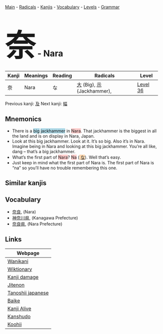 <style> bigfont {font-size: 100px}</style>
[Main](../index.md) -
[Radicals](../radicals.md) -
[Kanjis](../kanjis.md) -
[Vocabulary](../vocabulary.md) -
[Levels](../levels.md) -
[Grammar](../grammar.md)
# <bigfont> 奈</bigfont> - Nara 

| Kanji | Meanings | Reading | Radicals | Level |
| --- | --- | --- | --- | --- |
| 奈 | Nara | な | [大](../radicals/大.md) (Big), [示](../radicals/示.md) (Jackhammer),  | [Level 36](../levels/wk_level36.md) |

Previous kanji: [及](及.md) Next kanji: [幅](幅.md) 

## Mnemonics
 * There is a <span style="background-color:#ADD8E6"> big</span> <span style="background-color:#ADD8E6"> jackhammer</span> in <span style="background-color:#ffcccb"> Nara</span>. That jackhammer is the biggest in all the land and is on display in Nara, Japan.
* Look at this big jackhammer. Look at it. It’s so big. Also it’s in Nara. Imagine being in Nara and looking at this big jackhammer. You’re all like, dang – that’s a big jackhammer.
* What’s the first part of <span style="background-color:#ffcccb"> Nara</span>? <span style="background-color:#ffcccb"> Na</span> (<span style="background-color:#fed8b1"> [な](https://jisho.org/search/な)</span>). Well that’s easy.
* Just keep in mind what the first part of Nara is. The first part of Nara is “na” so you’ll have no trouble remembering this one.


## Similar kanjis
 


## Vocabulary
 * [奈良](../vocabulary/奈.md), (Nara)
* [神奈川県](../vocabulary/奈.md), (Kanagawa Prefecture)
* [奈良県](../vocabulary/奈.md), (Nara Prefecture)



## Links 

| Webpage |
| --- |
| [Wanikani          ](https://www.wanikani.com/kanji/奈) |
| [Wiktionary        ](https://en.wiktionary.org/wiki/奈) |
| [Kanji damage      ](http://www.kanjidamage.com/kanji/search?utf8=✓&q=奈) |
| [Jitenon           ](https://jitenon.com/kanji/奈) |
| [Tanoshii japanese ](https://www.tanoshiijapanese.com/dictionary/kanji.cfm?k=奈) |
| [Baike             ](https://baike.baidu.com/item/奈) |
| [Kanji Alive       ](https://app.kanjialive.com/奈) |
| [Kanshudo          ](https://www.kanshudo.com/searchmn?q=奈) |
| [Koohii            ](https://kanji.koohii.com/study/kanji/奈) |

